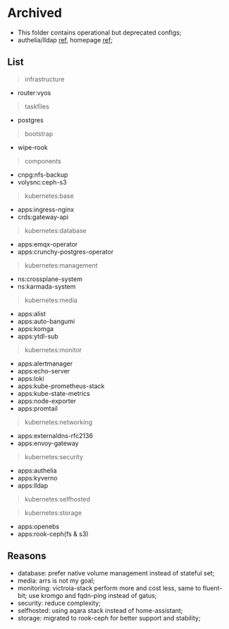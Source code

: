 # Archived

- This folder contains operational but deprecated configs;
- authelia/lldap [ref](https://github.com/search?q=repo%3Amchestr%2Fhome-cluster%20OAUTH_CLIENT&type=code), homepage [ref](https://github.com/search?q=repo%3Amchestr%2Fhome-cluster+gethomepage&type=code);

## List

> infrastructure

- router:vyos

> taskfiles

- postgres

> bootstrap

- wipe-rook

> components

- cnpg:nfs-backup
- volysnc:ceph-s3

> kubernetes:base

- apps:ingress-nginx
- crds:gateway-api

> kubernetes:database

- apps:emqx-operator
- apps:crunchy-postgres-operator

> kubernetes:management

- ns:crossplane-system
- ns:karmada-system

> kubernetes:media

- apps:alist
- apps:auto-bangumi
- apps:komga
- apps:ytdl-sub

> kubernetes:monitor

- apps:alertmanager
- apps:echo-server
- apps:loki
- apps:kube-prometheus-stack
- apps:kube-state-metrics
- apps:node-exporter
- apps:promtail

> kubernetes:networking

- apps:externaldns-rfc2136
- apps:envoy-gateway

> kubernetes:security

- apps:authelia
- apps:kyverno
- apps:lldap

> kubernetes:selfhosted

> kubernetes:storage

- apps:openebs
- apps:rook-ceph(fs & s3)

## Reasons

- database: prefer native volume management instead of stateful set;
- media: arrs is not my goal;
- monitoring: victroia-stack perform more and cost less, same to fluent-bit; use kromgo and fqdn-ping instead of gatus;
- security: reduce complexity;
- selfhosted: using aqara stack instead of home-assistant;
- storage: migrated to rook-ceph for better support and stability;
